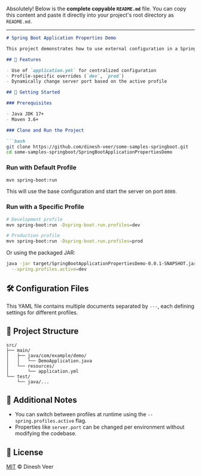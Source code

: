 Absolutely! Below is the **complete copyable `README.md`** file. You can copy this content and paste it directly into your project's root directory as `README.md`.

---

````markdown
# Spring Boot Application Properties Demo

This project demonstrates how to use external configuration in a Spring Boot application using `application.yml` and profile-specific settings.

## 🧩 Features

- Use of `application.yml` for centralized configuration
- Profile-specific overrides (`dev`, `prod`)
- Dynamically change server port based on the active profile

## 🚀 Getting Started

### Prerequisites

- Java JDK 17+
- Maven 3.6+

### Clone and Run the Project

```bash
git clone https://github.com/dinesh-veer/some-samples-springboot.git
cd some-samples-springboot/SpringBootApplicationPropertiesDemo
````

### Run with Default Profile

```bash
mvn spring-boot:run
```

This will use the base configuration and start the server on port `8080`.

### Run with a Specific Profile

```bash
# Development profile
mvn spring-boot:run -Dspring-boot.run.profiles=dev

# Production profile
mvn spring-boot:run -Dspring-boot.run.profiles=prod
```

Or using the packaged JAR:

```bash
java -jar target/SpringBootApplicationPropertiesDemo-0.0.1-SNAPSHOT.jar \
  --spring.profiles.active=dev
```

## 🛠 Configuration Files

This YAML file contains multiple documents separated by `---`, each defining settings for different profiles.

## 📂 Project Structure

```
src/
├── main/
│   ├── java/com/example/demo/
│   │   └── DemoApplication.java
│   └── resources/
│       └── application.yml
└── test/
    └── java/...
```

## 📘 Additional Notes

* You can switch between profiles at runtime using the `--spring.profiles.active` flag.
* Properties like `server.port` can be changed per environment without modifying the codebase.

## 📝 License

[MIT](../LICENSE) © Dinesh Veer

```